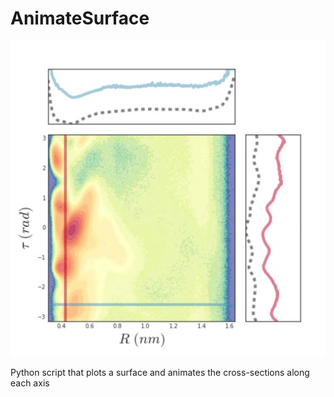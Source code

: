 # AnimateSurface

![image](example_cross_section.png)

Python script that plots a surface and animates the cross-sections along each axis
